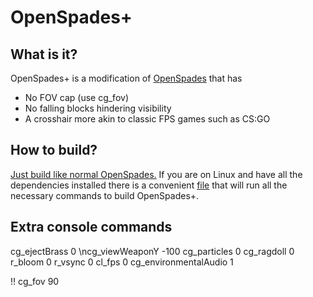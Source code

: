 # OpenSpades+

## What is it?
OpenSpades+ is a modification of [OpenSpades](https://github.com/yvt/openspades) that has

* No FOV cap (use cg_fov)
* No falling blocks hindering visibility
* A crosshair more akin to classic FPS games such as CS:GO

## How to build?
[Just build like normal OpenSpades.](https://github.com/yvt/openspades/wiki/Building)
If you are on Linux and have all the dependencies installed there is a convenient [file](https://github.com/nonperforming/openspadesplus/blob/master/build.sh) that will run all the necessary commands to build OpenSpades+.

## Extra console commands
cg_ejectBrass 0
\ncg_viewWeaponY -100
cg_particles 0
cg_ragdoll 0
r_bloom 0
r_vsync 0 
cl_fps 0
cg_environmentalAudio 1

!!
cg_fov 90

